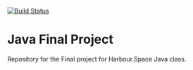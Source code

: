 [![Build Status](https://travis-ci.org/ShanayaM/hs-java-final-project.svg?branch=master)](https://travis-ci.org/ShanayaM/hs-java-final-project)
# Java Final Project
Repository for the Final project for Harbour.Space Java class.
